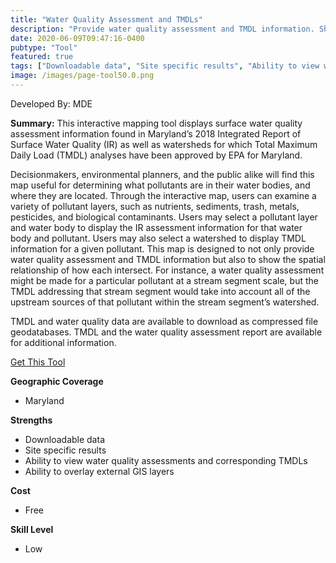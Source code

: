 ```yaml
---
title: "Water Quality Assessment and TMDLs"
description: "Provide water quality assessment and TMDL information. Show the spatial relationship of how each intersect"
date: 2020-06-09T09:47:16-0400
pubtype: "Tool"
featured: true
tags: ["Downloadable data", "Site specific results", "Ability to view water quality assessments and corresponding TMDLs", "Ability to overlay external GIS layers"]
image: /images/page-tool50.0.png
---
```

Developed By: MDE

**Summary:** This interactive mapping tool displays surface water quality assessment information found in Maryland’s 2018 Integrated Report of Surface Water Quality (IR) as well as watersheds for which Total Maximum Daily Load (TMDL) analyses have been approved by EPA for Maryland. 

Decisionmakers, environmental planners, and the public alike will find this map useful for determining what pollutants are in their water bodies, and where they are located. Through the interactive map, users can examine a variety of pollutant layers, such as nutrients, sediments, trash, metals, pesticides, and biological contaminants. Users may select a pollutant layer and  water body to display the IR assessment information for that water body and pollutant. Users may also select a watershed to display TMDL information for a given pollutant. This map is designed to not only provide water quality assessment and TMDL information but also to show the spatial relationship of how each intersect. For instance, a water quality assessment might be made for a particular pollutant at a stream segment scale, but the TMDL addressing that stream segment would take into account all of the upstream sources of that pollutant within the stream segment’s watershed. 

TMDL and water quality data are available to download as compressed file geodatabases. TMDL and the water quality assessment report are available for additional information.


<a href="https://mdewin64.mde.state.md.us/WSA/IR-TMDL/index.html
" target="_blank">Get This Tool</a>

__**Geographic Coverage**__
-  Maryland

__**Strengths**__
-  Downloadable data
-   Site specific results
-   Ability to view water quality assessments and corresponding TMDLs
-   Ability to overlay external GIS layers

__**Cost**__
- Free

__**Skill Level**__
- Low
